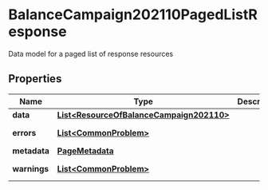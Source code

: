 

# BalanceCampaign202110PagedListResponse

Data model for a paged list of response resources

## Properties

| Name | Type | Description | Notes |
|------------ | ------------- | ------------- | -------------|
|**data** | [**List&lt;ResourceOfBalanceCampaign202110&gt;**](ResourceOfBalanceCampaign202110.md) |  |  [optional] |
|**errors** | [**List&lt;CommonProblem&gt;**](CommonProblem.md) |  |  [optional] [readonly] |
|**metadata** | [**PageMetadata**](PageMetadata.md) |  |  [optional] |
|**warnings** | [**List&lt;CommonProblem&gt;**](CommonProblem.md) |  |  [optional] [readonly] |



